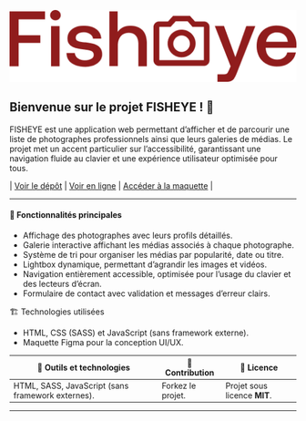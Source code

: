 ![Logo FISHEYE](./src/assets/icons/logo.png)

## Bienvenue sur le projet FISHEYE ! 👋

FISHEYE est une application web permettant d’afficher et de parcourir une liste de photographes professionnels ainsi que leurs galeries de médias. Le projet met un accent particulier sur l’accessibilité, garantissant une navigation fluide au clavier et une expérience utilisateur optimisée pour tous.

| [Voir le dépôt](https://github.com/JulienDevFront/Front-End-Fisheye) | [Voir en ligne](https://juliendevfront.github.io/Front-End-Fisheye/src/index.html) | [Accéder à la maquette](https://www.figma.com/file/Q3yNeD7WTK9QHDldg9vaRl/UI-Design-FishEye-FR?node-id=0%3A1) |

---

#### 🌟 Fonctionnalités principales

-   Affichage des photographes avec leurs profils détaillés.
-   Galerie interactive affichant les médias associés à chaque photographe.
-   Système de tri pour organiser les médias par popularité, date ou titre.
-   Lightbox dynamique, permettant d’agrandir les images et vidéos.
-   Navigation entièrement accessible, optimisée pour l’usage du clavier et des lecteurs d’écran.
-   Formulaire de contact avec validation et messages d’erreur clairs.

🏗️ Technologies utilisées

-   HTML, CSS (SASS) et JavaScript (sans framework externe).
-   Maquette Figma pour la conception UI/UX.

| 🧰 **Outils et technologies**                     | 👥 **Contribution** | 📄 **Licence**               |
| ------------------------------------------------- | ------------------- | ---------------------------- |
| HTML, SASS, JavaScript (sans framework externes). | Forkez le projet.   | Projet sous licence **MIT**. |

---

